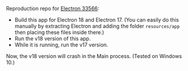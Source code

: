 Reproduction repo for [Electron 33566](https://github.com/electron/electron/issues/33566):

* Build this app for Electron 18 and Electron 17. (You can easily do this manually by extracting Electron and adding the folder `resources/app` then placing these files inside there.)
* Run the v18 version of this app.
* While it is running, run the v17 version.

Now, the v18 version will crash in the Main process. (Tested on Windows 10.)
